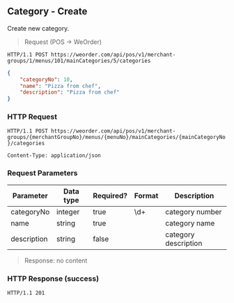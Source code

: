 ## Category - Create

Create new category.

> Request (POS -> WeOrder)

```
HTTP/1.1 POST https://weorder.com/api/pos/v1/merchant-groups/1/menus/101/mainCategories/5/categories
```

```json
{
    "categoryNo": 10,
    "name": "Pizza from chef",
    "description": "Pizza from chef"
}
```

### HTTP Request

`HTTP/1.1 POST https://weorder.com/api/pos/v1/merchant-groups/{merchantGroupNo}/menus/{menuNo}/mainCategories/{mainCategoryNo}/categories`

`Content-Type: application/json`

### Request Parameters

Parameter | Data type | Required? | Format | Description
--------- | --------- | --------- | ------ | -----------
categoryNo | integer | true | \d+ | category number
name | string | true | | category name
description | string | false | | category description

> Response: no content

### HTTP Response (success)

`HTTP/1.1 201`
